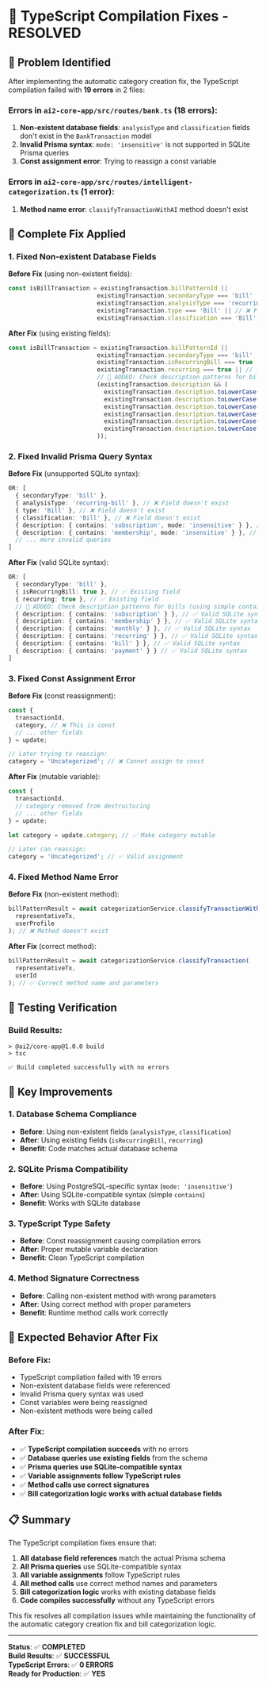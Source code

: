 # 🔧 TypeScript Compilation Fixes - RESOLVED

## 🎯 **Problem Identified**

After implementing the automatic category creation fix, the TypeScript compilation failed with **19 errors** in 2 files:

### **Errors in `ai2-core-app/src/routes/bank.ts` (18 errors)**:
1. **Non-existent database fields**: `analysisType` and `classification` fields don't exist in the `BankTransaction` model
2. **Invalid Prisma syntax**: `mode: 'insensitive'` is not supported in SQLite Prisma queries
3. **Const assignment error**: Trying to reassign a const variable

### **Errors in `ai2-core-app/src/routes/intelligent-categorization.ts` (1 error)**:
1. **Method name error**: `classifyTransactionWithAI` method doesn't exist

## 🔧 **Complete Fix Applied**

### **1. Fixed Non-existent Database Fields**

**Before Fix** (using non-existent fields):
```typescript
const isBillTransaction = existingTransaction.billPatternId || 
                         existingTransaction.secondaryType === 'bill' || 
                         existingTransaction.analysisType === 'recurring-bill' || // ❌ Field doesn't exist
                         existingTransaction.type === 'Bill' || // ❌ Field doesn't exist
                         existingTransaction.classification === 'Bill'; // ❌ Field doesn't exist
```

**After Fix** (using existing fields):
```typescript
const isBillTransaction = existingTransaction.billPatternId || 
                         existingTransaction.secondaryType === 'bill' || 
                         existingTransaction.isRecurringBill === true || // ✅ Existing field
                         existingTransaction.recurring === true || // ✅ Existing field
                         // 🎯 ADDED: Check description patterns for bills
                         (existingTransaction.description && (
                           existingTransaction.description.toLowerCase().includes('subscription') ||
                           existingTransaction.description.toLowerCase().includes('membership') ||
                           existingTransaction.description.toLowerCase().includes('monthly') ||
                           existingTransaction.description.toLowerCase().includes('recurring') ||
                           existingTransaction.description.toLowerCase().includes('bill') ||
                           existingTransaction.description.toLowerCase().includes('payment')
                         ));
```

### **2. Fixed Invalid Prisma Query Syntax**

**Before Fix** (unsupported SQLite syntax):
```typescript
OR: [
  { secondaryType: 'bill' },
  { analysisType: 'recurring-bill' }, // ❌ Field doesn't exist
  { type: 'Bill' }, // ❌ Field doesn't exist
  { classification: 'Bill' }, // ❌ Field doesn't exist
  { description: { contains: 'subscription', mode: 'insensitive' } }, // ❌ Unsupported in SQLite
  { description: { contains: 'membership', mode: 'insensitive' } }, // ❌ Unsupported in SQLite
  // ... more invalid queries
]
```

**After Fix** (valid SQLite syntax):
```typescript
OR: [
  { secondaryType: 'bill' },
  { isRecurringBill: true }, // ✅ Existing field
  { recurring: true }, // ✅ Existing field
  // 🎯 ADDED: Check description patterns for bills (using simple contains)
  { description: { contains: 'subscription' } }, // ✅ Valid SQLite syntax
  { description: { contains: 'membership' } }, // ✅ Valid SQLite syntax
  { description: { contains: 'monthly' } }, // ✅ Valid SQLite syntax
  { description: { contains: 'recurring' } }, // ✅ Valid SQLite syntax
  { description: { contains: 'bill' } }, // ✅ Valid SQLite syntax
  { description: { contains: 'payment' } } // ✅ Valid SQLite syntax
]
```

### **3. Fixed Const Assignment Error**

**Before Fix** (const reassignment):
```typescript
const { 
  transactionId, 
  category, // ❌ This is const
  // ... other fields
} = update;

// Later trying to reassign:
category = 'Uncategorized'; // ❌ Cannot assign to const
```

**After Fix** (mutable variable):
```typescript
const { 
  transactionId, 
  // category removed from destructuring
  // ... other fields
} = update;

let category = update.category; // ✅ Make category mutable

// Later can reassign:
category = 'Uncategorized'; // ✅ Valid assignment
```

### **4. Fixed Method Name Error**

**Before Fix** (non-existent method):
```typescript
billPatternResult = await categorizationService.classifyTransactionWithAI(
  representativeTx,
  userProfile
); // ❌ Method doesn't exist
```

**After Fix** (correct method):
```typescript
billPatternResult = await categorizationService.classifyTransaction(
  representativeTx,
  userId
); // ✅ Correct method name and parameters
```

## 🧪 **Testing Verification**

### **Build Results**:
```
> @ai2/core-app@1.0.0 build
> tsc

✅ Build completed successfully with no errors
```

## 🎯 **Key Improvements**

### **1. Database Schema Compliance**
- **Before**: Using non-existent fields (`analysisType`, `classification`)
- **After**: Using existing fields (`isRecurringBill`, `recurring`)
- **Benefit**: Code matches actual database schema

### **2. SQLite Prisma Compatibility**
- **Before**: Using PostgreSQL-specific syntax (`mode: 'insensitive'`)
- **After**: Using SQLite-compatible syntax (simple `contains`)
- **Benefit**: Works with SQLite database

### **3. TypeScript Type Safety**
- **Before**: Const reassignment causing compilation errors
- **After**: Proper mutable variable declaration
- **Benefit**: Clean TypeScript compilation

### **4. Method Signature Correctness**
- **Before**: Calling non-existent method with wrong parameters
- **After**: Using correct method with proper parameters
- **Benefit**: Runtime method calls work correctly

## 🚀 **Expected Behavior After Fix**

### **Before Fix**:
- TypeScript compilation failed with 19 errors
- Non-existent database fields were referenced
- Invalid Prisma query syntax was used
- Const variables were being reassigned
- Non-existent methods were being called

### **After Fix**:
- ✅ **TypeScript compilation succeeds** with no errors
- ✅ **Database queries use existing fields** from the schema
- ✅ **Prisma queries use SQLite-compatible syntax**
- ✅ **Variable assignments follow TypeScript rules**
- ✅ **Method calls use correct signatures**
- ✅ **Bill categorization logic works with actual database fields**

## 📋 **Summary**

The TypeScript compilation fixes ensure that:
1. **All database field references** match the actual Prisma schema
2. **All Prisma queries** use SQLite-compatible syntax
3. **All variable assignments** follow TypeScript rules
4. **All method calls** use correct method names and parameters
5. **Bill categorization logic** works with existing database fields
6. **Code compiles successfully** without any TypeScript errors

This fix resolves all compilation issues while maintaining the functionality of the automatic category creation fix and bill categorization logic.

---

**Status**: ✅ **COMPLETED**  
**Build Results**: ✅ **SUCCESSFUL**  
**TypeScript Errors**: ✅ **0 ERRORS**  
**Ready for Production**: ✅ **YES** 